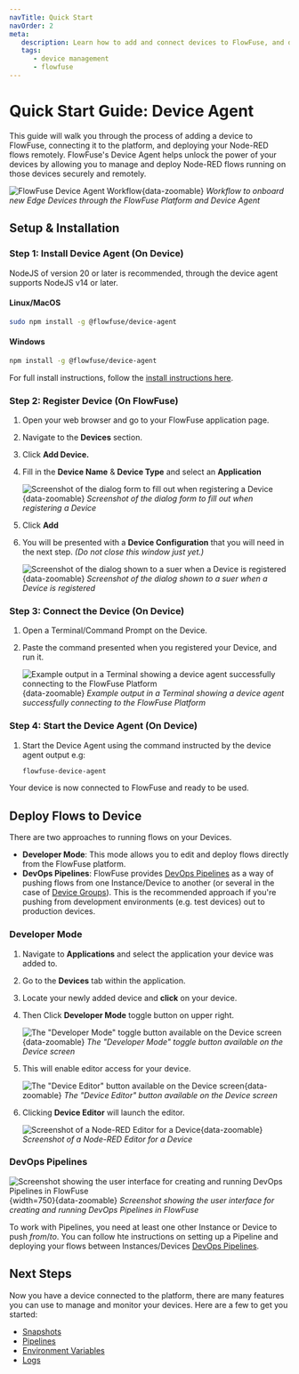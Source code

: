```yaml
---
navTitle: Quick Start
navOrder: 2
meta:
   description: Learn how to add and connect devices to FlowFuse, and develop workflows using the web UI.
   tags:
      - device management
      - flowfuse
---
```


# Quick Start Guide: Device Agent

This guide will walk you through the process of adding a device to FlowFuse, connecting it to the platform, and deploying your Node-RED flows remotely. FlowFuse's Device Agent helps unlock the power of your devices by allowing you to manage and deploy Node-RED flows running on those devices securely and remotely.

![FlowFuse Device Agent Workflow](./images/device-agent-workflow.png){data-zoomable}
_Workflow to onboard new Edge Devices through the FlowFuse Platform and Device Agent_

## Setup & Installation

### Step 1: Install Device Agent (On Device)

NodeJS of version 20 or later is recommended, through the device agent supports NodeJS v14 or later.

#### Linux/MacOS

```bash
sudo npm install -g @flowfuse/device-agent
```

#### Windows

```bash
npm install -g @flowfuse/device-agent
```

For full install instructions, follow the [install instructions here](/docs/device-agent/install.md).

### Step 2: Register Device (On FlowFuse)

1. Open your web browser and go to your FlowFuse application page.
2. Navigate to the **Devices** section.
3. Click **Add Device.**
4. Fill in the **Device Name** & **Device Type** and select an **Application**

    ![Screenshot of the dialog form to fill out when registering a Device](./images/add_device.png){data-zoomable}
    _Screenshot of the dialog form to fill out when registering a Device_
    
5. Click **Add**
6. You will be presented with a **Device Configuration** that you will need in the next step. _(Do not close this window just yet.)_

    ![Screenshot of the dialog shown to a suer when a Device is registered](./images/config_yml2a.png){data-zoomable}
    _Screenshot of the dialog shown to a suer when a Device is registered_

### Step 3: Connect the Device (On Device)

1. Open a Terminal/Command Prompt on the Device.
2. Paste the command presented when you registered your Device, and run it.

    ![Example output in a Terminal showing a device agent successfully connecting to the FlowFuse Platform](./images/device_cli.png){data-zoomable}
    _Example output in a Terminal showing a device agent successfully connecting to the FlowFuse Platform_

### Step 4: Start the Device Agent (On Device)

1. Start the Device Agent using the command instructed by the device agent output e.g:

   ```bash
   flowfuse-device-agent
   ```

Your device is now connected to FlowFuse and ready to be used.

## Deploy Flows to Device

There are two approaches to running flows on your Devices.

- **Developer Mode**: This mode allows you to edit and deploy flows directly from the FlowFuse platform.
- **DevOps Pipelines**: FlowFuse provides [DevOps Pipelines](/docs/user/devops-pipelines.md) as a way of pushing flows from one Instance/Device to another (or several in the case of [Device Groups](/docs/user/device-groups.md)). This is the recommended approach if you're pushing from development environments (e.g. test devices) out to production devices.

### Developer Mode

1. Navigate to **Applications** and select the application your device was added to.
2. Go to the **Devices** tab within the application.
3. Locate your newly added device and **click** on your device.
4. Then Click **Developer Mode** toggle button on upper right.

    ![The "Developer Mode" toggle button available on the Device screen](./images/developer.png){data-zoomable}
    _The "Developer Mode" toggle button available on the Device screen_

5. This will enable editor access for your device.

    ![The "Device Editor" button available on the Device screen](./images/editorEnabled.png){data-zoomable}
    _The "Device Editor" button available on the Device screen_

6. Clicking **Device Editor** will launch the editor.

    ![Screenshot of a Node-RED Editor for a Device](./images/nr_editor.png){data-zoomable}
    _Screenshot of a Node-RED Editor for a Device_

### DevOps Pipelines

![Screenshot showing the user interface for creating and running DevOps Pipelines in FlowFuse](../user/images/ui-devops-pipelines.png){width=750}{data-zoomable}
_Screenshot showing the user interface for creating and running DevOps Pipelines in FlowFuse_

To work with Pipelines, you need at least one other Instance or Device to push _from_/_to_. You can follow hte instructions on setting up a Pipeline and deploying your flows between Instances/Devices [DevOps Pipelines](/docs/user/devops-pipelines.md).

## Next Steps

Now you have a device connected to the platform, there are many features you can use to manage and monitor your devices.
Here are a few to get you started:

* [Snapshots](../user/snapshots.md)
* [Pipelines](../user/devops-pipelines.md)
* [Environment Variables](../user/envvar.md)
* [Logs](../user/logs.md)